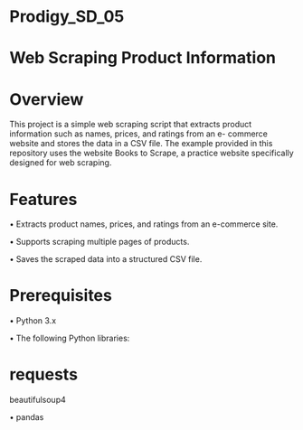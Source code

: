 # Prodigy_SD_05
# Web Scraping Product Information
# Overview
This project is a simple web scraping script that extracts product information such as names, prices, and ratings from an e- commerce website and stores the data in a CSV file. The example provided in this repository uses the website Books to Scrape, a practice website specifically designed for web scraping.

# Features
• Extracts product names, prices, and ratings from an e-commerce site.

• Supports scraping multiple pages of products.

• Saves the scraped data into a structured CSV file.

# Prerequisites
• Python 3.x

• The following Python libraries:

# requests

beautifulsoup4

• pandas
